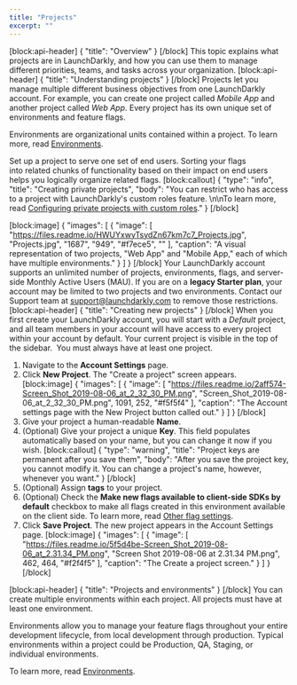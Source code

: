 ```yaml
---
title: "Projects"
excerpt: ""
---
```

[block:api-header]
{
  "title": "Overview"
}
[/block]
This topic explains what projects are in LaunchDarkly, and how you can use them to manage different priorities, teams, and tasks across your organization.
[block:api-header]
{
  "title": "Understanding projects"
}
[/block]
Projects let you manage multiple different business objectives from one LaunchDarkly account. For example, you can create one project called *Mobile App* and another project called *Web App*.  Every project has its own unique set of environments and feature flags. 

Environments are organizational units contained within a project. To learn more, read [Environments](doc:environments).

Set up a project to serve one set of end users. Sorting your flags into related chunks of functionality based on their impact on end users helps you logically organize related flags.
[block:callout]
{
  "type": "info",
  "title": "Creating private projects",
  "body": "You can restrict who has access to a project with LaunchDarkly's custom roles feature. \n\nTo learn more, read [Configuring private projects with custom roles](doc:configuring-private-projects-with-custom-roles)."
}
[/block]

[block:image]
{
  "images": [
    {
      "image": [
        "https://files.readme.io/HWUYxwyTsydZn67km7c7_Projects.jpg",
        "Projects.jpg",
        "1687",
        "949",
        "#f7ece5",
        ""
      ],
      "caption": "A visual representation of two projects, \"Web App\" and \"Mobile App,\" each of which have multiple environments."
    }
  ]
}
[/block]
Your LaunchDarkly account supports an unlimited number of projects, environments, flags, and server-side Monthly Active Users (MAU). If you are on a **legacy Starter plan**, your account may be limited to two projects and two environments. Contact our Support team at support@launchdarkly.com to remove those restrictions.
[block:api-header]
{
  "title": "Creating new projects"
}
[/block]
When you first create your LaunchDarkly account, you will start with a *Default* project, and all team members in your account will have access to every project within your account by default. Your current project is visible in the top of the sidebar.  You must always have at least one project. 

1. Navigate to the **Account Settings** page.
2. Click **New Project**. The "Create a project" screen appears.
[block:image]
{
  "images": [
    {
      "image": [
        "https://files.readme.io/2aff574-Screen_Shot_2019-08-06_at_2_32_30_PM.png",
        "Screen_Shot_2019-08-06_at_2_32_30_PM.png",
        1091,
        252,
        "#f5f5f4"
      ],
      "caption": "The Account settings page with the New Project button called out."
    }
  ]
}
[/block]
3. Give your project a human-readable **Name**. 
4. (Optional) Give your project a unique **Key**. This field populates automatically based on your name, but you can change it now if you wish.
[block:callout]
{
  "type": "warning",
  "title": "Project keys are permanent after you save them",
  "body": "After you save the project key, you cannot modify it. You can change a project's name, however, whenever you want."
}
[/block]
5. (Optional) Assign **tags** to your project.
6. (Optional) Check the **Make new flags available to client-side SDKs by default** checkbox to make all flags created in this environment available on the client side. To learn more, read [Other flag settings](doc:other-flag-settings). 
7. Click **Save Project**. The new project appears in the Account Settings page.
[block:image]
{
  "images": [
    {
      "image": [
        "https://files.readme.io/5f5d4be-Screen_Shot_2019-08-06_at_2.31.34_PM.png",
        "Screen Shot 2019-08-06 at 2.31.34 PM.png",
        462,
        464,
        "#f2f4f5"
      ],
      "caption": "The Create a project screen."
    }
  ]
}
[/block]

[block:api-header]
{
  "title": "Projects and environments"
}
[/block]
You can create multiple environments within each project. All projects must have at least one environment. 

Environments allow you to manage your feature flags throughout your entire development lifecycle, from local development through production. Typical environments within a project could be Production, QA, Staging, or individual environments.

To learn more, read [Environments](doc:environments).
